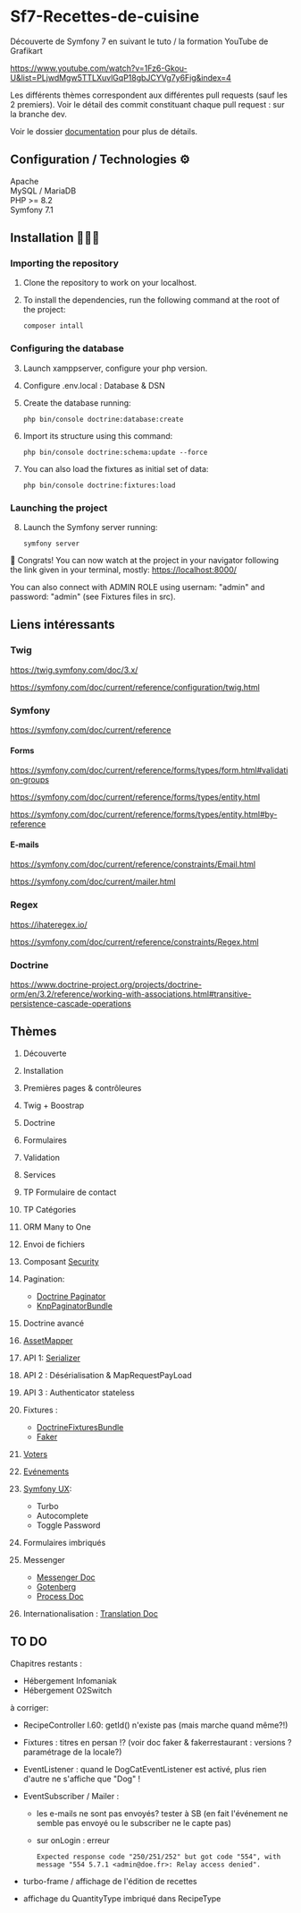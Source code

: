 # Sf7-Recettes-de-cuisine

Découverte de Symfony 7 en suivant le tuto / la formation YouTube de Grafikart

<https://www.youtube.com/watch?v=1Fz6-Gkou-U&list=PLjwdMgw5TTLXuvlGqP18gbJCYVg7y6Fig&index=4>

Les différents thèmes correspondent aux différentes pull requests (sauf les 2 premiers).
Voir le détail des commit constituant chaque pull request : sur la branche dev.

Voir le dossier [documentation](documentation) pour plus de détails.

## Configuration / Technologies ⚙️

Apache  
MySQL / MariaDB  
PHP >= 8.2  
Symfony 7.1

## Installation 🧑🏻‍🔧

### Importing the repository

1. Clone the repository to work on your localhost.
2. To install the dependencies, run the following command at the root of the project:

    ````text
    composer intall
    ````

### Configuring the database

3. Launch xamppserver, configure your php version.
4. Configure .env.local : Database & DSN
5. Create the database running:

    ````text
    php bin/console doctrine:database:create
    ````

6. Import its structure using this command:

    ````text
    php bin/console doctrine:schema:update --force
    ````

7. You can also load the fixtures as initial set of data:

    ````text
    php bin/console doctrine:fixtures:load
    ````

### Launching the project

8. Launch the Symfony server running:

    ````text
    symfony server
    ````

🎉 Congrats! You can now watch at the project in your navigator following the link given in your terminal, mostly:
<https://localhost:8000/>

You can also connect with ADMIN ROLE using usernam: "admin" and password: "admin" (see Fixtures files in src).

## Liens intéressants

### Twig

<https://twig.symfony.com/doc/3.x/>

<https://symfony.com/doc/current/reference/configuration/twig.html>

### Symfony

<https://symfony.com/doc/current/reference>

#### Forms

<https://symfony.com/doc/current/reference/forms/types/form.html#validation-groups>

<https://symfony.com/doc/current/reference/forms/types/entity.html>

<https://symfony.com/doc/current/reference/forms/types/entity.html#by-reference>

#### E-mails

<https://symfony.com/doc/current/reference/constraints/Email.html>

<https://symfony.com/doc/current/mailer.html>

### Regex

<https://ihateregex.io/>

<https://symfony.com/doc/current/reference/constraints/Regex.html>

### Doctrine

<https://www.doctrine-project.org/projects/doctrine-orm/en/3.2/reference/working-with-associations.html#transitive-persistence-cascade-operations>

## Thèmes

1. Découverte
2. Installation
3. Premières pages & contrôleures
4. Twig + Boostrap
5. Doctrine
6. Formulaires
7. Validation
8. Services
9. TP Formulaire de contact
10. TP Catégories
11. ORM Many to One
12. Envoi de fichiers
13. Composant [Security](https://symfony.com/doc/current/security.html)
14. Pagination:

    - [Doctrine Paginator](https://www.doctrine-project.org/projects/doctrine-orm/en/3.2/tutorials/pagination.html)
    - [KnpPaginatorBundle](https://github.com/KnpLabs/KnpPaginatorBundle)

15. Doctrine avancé
16. [AssetMapper](https://symfony.com/doc/current/frontend/asset_mapper.html)
17. API 1: [Serializer](https://symfony.com/doc/current/components/serializer.html)
18. API 2 : Désérialisation & MapRequestPayLoad
19. API 3 : Authenticator stateless
20. Fixtures :

    - [DoctrineFixturesBundle](https://symfony.com/bundles/DoctrineFixturesBundle/current/index.html)
    - [Faker](https://fakerphp.org/)

21. [Voters](https://symfony.com/doc/current/security/voters.html)
22. [Evénements](https://symfony.com/doc/current/event_dispatcher.html)
23. [Symfony UX](https://ux.symfony.com/):

    - Turbo
    - Autocomplete
    - Toggle Password

24. Formulaires imbriqués
25. Messenger

    - [Messenger Doc](https://symfony.com/doc/current/messenger.html#installation)
    - [Gotenberg](https://gotenberg.dev/)
    - [Process Doc](https://symfony.com/doc/current/components/process.html#installation)

26. Internationalisation : [Translation Doc](https://symfony.com/doc/current/translation.html)

## TO DO

Chapitres restants :

- Hébergement Infomaniak
- Hébergement O2Switch

à corriger:

- RecipeController l.60: getId()  n'existe pas (mais marche quand même?!)
- Fixtures : titres en persan !? (voir doc faker & fakerrestaurant : versions ? paramétrage de la locale?)
- EventListener : quand le DogCatEventListener est activé, plus rien d'autre ne s'affiche que "Dog" !
- EventSubscriber / Mailer :

  - les e-mails ne sont pas envoyés? tester à SB (en fait l'événement ne semble pas envoyé ou le subscriber ne le capte pas)
  - sur onLogin : erreur

    ``Expected response code "250/251/252" but got code "554", with message "554 5.7.1 <admin@doe.fr>: Relay access denied".``

- turbo-frame / affichage de l'édition de recettes
- affichage du QuantityType imbriqué dans RecipeType
